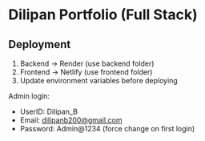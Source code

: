 
# Dilipan Portfolio (Full Stack)

## Deployment
1. Backend -> Render (use backend folder)
2. Frontend -> Netlify (use frontend folder)
3. Update environment variables before deploying

Admin login:
- UserID: Dilipan_B
- Email: dilipanb200@gmail.com
- Password: Admin@1234 (force change on first login)
